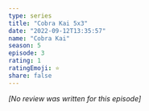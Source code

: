 ```yaml
---
type: series
title: "Cobra Kai 5x3"
date: "2022-09-12T13:35:57"
name: "Cobra Kai"
season: 5
episode: 3
rating: 1
ratingEmoji: ⭐️
share: false
---
```


*[No review was written for this episode]*
